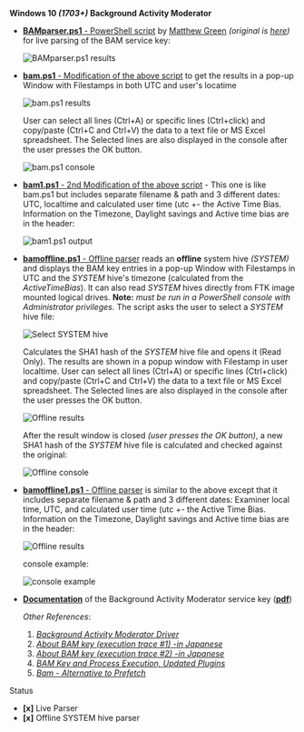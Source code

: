 <!-- saved from url=(0023) https://kacos2000.github.io/WindowsTimeline/Bam/ --> 
<!-- https://guides.github.com/features/mastering-markdown/ --> 

**Windows 10 *(1703+)* Background Activity Moderator**

- [**BAMparser.ps1** - PowerShell script](https://github.com/kacos2000/Win10-Research/blob/master/Bam/BAMParser.ps1) by [Matthew Green](https://github.com/mgreen27) *(original is [here](https://github.com/mgreen27/Powershell-IR/blob/master/Content/Other/BAMParser.ps1))* for live parsing of the BAM service key:

  ![BAMparser.ps1 results](https://raw.githubusercontent.com/kacos2000/Win10-Research/master/Bam/utc_results.JPG)


- [**bam.ps1** - Modification of the above script](https://github.com/kacos2000/Win10-Research/blob/master/Bam/bam.ps1) to get the results in a pop-up Window with Filestamps in both UTC and user's locatime

  ![bam.ps1 results](https://raw.githubusercontent.com/kacos2000/Win10-Research/master/Bam/results.JPG)

  User can select all lines (Ctrl+A) or specific lines (Ctrl+click) and copy/paste (Ctrl+C and Ctrl+V) the data to a text file or MS Excel  spreadsheet. The Selected lines are also displayed in the console after the user presses the OK button.

  ![bam.ps1 console](https://raw.githubusercontent.com/kacos2000/Win10-Research/master/Bam/console.JPG)
  
- [**bam1.ps1** - 2nd Modification of the above script](https://github.com/kacos2000/Win10-Research/blob/master/Bam/bam1.ps1) - This one is like bam.ps1 but includes separate filename & path and 3 different dates: UTC, localtime and calculated user time (utc +- the Active Time Bias. Information on the Timezone, Daylight savings and Active time bias are in the header:
    
  ![bam1.ps1 output](https://raw.githubusercontent.com/kacos2000/Win10-Research/master/Bam/o_o.JPG)

-  [**bamoffline.ps1** - Offline parser](https://github.com/kacos2000/Win10-Research/blob/master/Bam/bamoffline.ps1) reads an **offline** system hive *(SYSTEM)* and displays the BAM key entries in a pop-up Window with Filestamps in UTC and the *SYSTEM* hive's timezone (calculated from the *ActiveTimeBias*). It can also read *SYSTEM* hives directly from FTK image mounted logical drives. **Note:** *must be run in a PowerShell console with Administrator privileges.* The script asks the user to select a *SYSTEM* hive file:

    ![Select SYSTEM hive](https://raw.githubusercontent.com/kacos2000/Win10-Research/master/Bam/select.JPG)

    Calculates the SHA1 hash of the *SYSTEM* hive file and opens it (Read Only). The results are shown in a popup window with Filestamp in user localtime. User can select all lines (Ctrl+A) or specific lines (Ctrl+click) and copy/paste (Ctrl+C and Ctrl+V) the data to a text file or MS Excel spreadsheet. The Selected lines are also displayed in the console after the user presses the OK button.
  
   ![Offline results](https://raw.githubusercontent.com/kacos2000/Win10-Research/master/Bam/o_results.JPG)
  
   After the result window is closed *(user presses the OK button)*, a new SHA1 hash of the *SYSTEM* hive file is calculated and checked against the original:
  
   ![Offline console](https://raw.githubusercontent.com/kacos2000/Win10-Research/master/Bam/o_console.JPG)
   
  - [**bamoffline1.ps1** - Offline parser](https://github.com/kacos2000/Win10-Research/blob/master/Bam/bamoffline1.ps1) is similar to the above except that it includes separate filename & path and 3 different dates: Examiner local time, UTC, and calculated user time (utc +- the Active Time Bias. Information on the Timezone, Daylight savings and Active time bias are in the header:
  
    ![Offline results](https://raw.githubusercontent.com/kacos2000/Win10-Research/master/Bam/0_01.JPG)
  
    console example:
   
    ![console example](https://raw.githubusercontent.com/kacos2000/Win10-Research/master/Bam/0_02.JPG)
  

- [**Documentation**](https://github.com/kacos2000/Win10-Research/blob/master/Bam/BAM%20-%20Background%20Activity%20Moderator.pdf) of the Background Activity Moderator service key (**[pdf](https://github.com/kacos2000/Win10-Research/blob/master/Bam/BAM%20-%20Background%20Activity%20Moderator.pdf)**)
  
    *Other References*:
    
     1.  *[Background Activity Moderator Driver](http://batcmd.com/windows/10/services/bam/)* 
     2.  *[About BAM key (execution trace #1) -in Japanese](https://padawan-4n6.hatenablog.com/entry/2018/02/22/131110)*
     3.  *[About BAM key (execution trace #2) -in Japanese](https://padawan-4n6.hatenablog.com/entry/2018/03/07/191419)*
     4.  *[BAM Key and Process Execution, Updated Plugins](http://windowsir.blogspot.com.au/2018/03/new-and-updated-plugins-other-items.html)*
     5. *[Bam - Alternative to Prefetch](https://www.linkedin.com/pulse/alternative-prefetch-bam-costas-katsavounidis/)*

Status
 - **[x]** Live Parser 
 - **[x]** Offline SYSTEM hive parser
